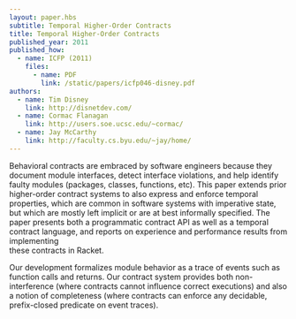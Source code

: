 ```yaml
---
layout: paper.hbs
subtitle: Temporal Higher-Order Contracts
title: Temporal Higher-Order Contracts
published_year: 2011
published_how:
  - name: ICFP (2011)
    files:
      - name: PDF
        link: /static/papers/icfp046-disney.pdf
authors:
  - name: Tim Disney
    link: http://disnetdev.com/
  - name: Cormac Flanagan
    link: http://users.soe.ucsc.edu/~cormac/
  - name: Jay McCarthy
    link: http://faculty.cs.byu.edu/~jay/home/
---
```


Behavioral contracts are embraced by software engineers
because they document module interfaces, detect interface violations,
and help identify faulty modules (packages, classes, functions, etc).
This paper extends prior higher-order contract systems
to also express and enforce temporal properties,
which are common in software systems with imperative state,
but which are mostly left implicit or are at best informally specified.
The paper presents both a programmatic contract API
as well as a temporal contract language,
and reports on experience and performance results from implementing  
these contracts in Racket.

Our development formalizes module behavior as a trace of events such as function calls and returns.
Our contract system provides both non-interference
(where contracts cannot influence correct executions)
and also a notion of completeness
(where contracts can enforce any decidable, prefix-closed predicate on event traces).
